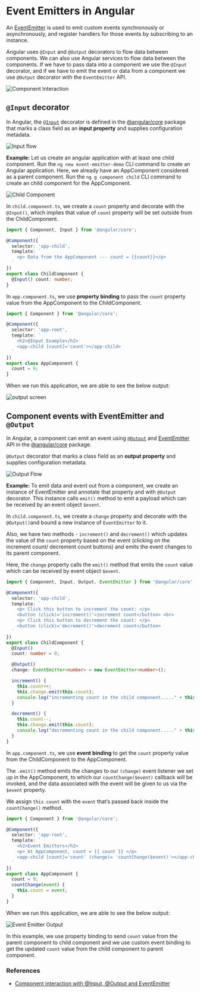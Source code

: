 # Event Emitters in Angular

An [EventEmitter](https://angular.io/api/core/EventEmitter) is used to emit custom events synchronously or asynchronously, and register handlers for those events by subscribing to an instance.

Angular uses `@Input` and `@Output` decorators to flow data between components. We can also use Angular services to flow data between the components. If we have to pass data into a component we use the `@Input` decorator, and if we have to emit the event or data from a component we use `@Output` decorator with the `EventEmitter` API.

![Component Interaction](./../images/component-interaction.png)

## `@Input` decorator

In Angular, the [`@Input`](https://angular.io/api/core/Input) decorator is defined in the [@angular/core](https://angular.io/api/core) package that marks a class field as an **input property** and supplies configuration metadata.

![Input flow](./../images/input-flow.png)

**Example:** Let us create an angular application with at least one child component. Run the `ng new event-emitter-demo` CLI command to create an Angular application. Here, we already have an AppComponent considered as a parent component. Run the `ng g component child` CLI command to create an child component for the AppComponent.

![Child Component](./../images/child-component.png)

In `child.component.ts`, we create a `count` property and decorate with the `@Input()`, which implies that value of `count` property will be set outside from the ChildComponent.

```typescript
import { Component, Input } from '@angular/core';

@Component({
  selector: 'app-child',
  template: `
    <p> Data from the AppComponent --- count = {{count}}</p>
  `
})
export class ChildComponent {
  @Input() count: number;
}
```

In `app.component.ts`, we use **property binding** to pass the `count` property  value from the AppComponent to the ChildComponent.

```typescript
import { Component } from '@angular/core';

@Component({
  selector: 'app-root',
  template: `
    <h2>@Input Example</h2>
    <app-child [count]='count'></app-child>
  `
})
export class AppComponent {
  count = 9;
}
```

When we run this application, we are able to see the below output:

![output screen](./../images/input-example.png)

## Component events with EventEmitter and `@Output`

In Angular, a component can emit an event using [`@Output`](https://angular.io/api/core/Output) and [EventEmitter](https://angular.io/api/core/EventEmitter) API in the [@angular/core](https://angular.io/api/core) package.

`@Output` decorator that marks a class field as an **output property** and supplies configuration metadata.

![Output Flow](./../images/output-flow.png)

**Example:**  To emit data and event out from a component, we create an instance of EventEmitter and annotate that property and with `@Output` decorator. This instance calls `emit()` method to emit a payload which can be received by an event object `$event`.

In `child.component.ts`, we create a `change` property and decorate with the `@Output()`and bound a new instance of `EventEmitter` to it.

Also, we have two methods - `increment()` and `decrement()` which updates the value of the `count` property based on the event (clicking on the increment count/ decrement count buttons) and emits the event changes to its parent component.

Here, the `change` property calls the `emit()` method that emits the `count` value which can be received by event object `$event`.

```typescript
import { Component, Input, Output, EventEmitter } from '@angular/core';

@Component({
  selector: 'app-child',
  template: `
    <p> Click this button to increment the count: </p>
    <button (click)='increment()'>increment count</button> <br>
    <p> Click this button to decrement the count: </p>
    <button (click)='decrement()'>decrement count</button>
  `
})
export class ChildComponent {
  @Input()
  count: number = 0;

  @Output()
  change: EventEmitter<number> = new EventEmitter<number>();

  increment() {
    this.count++;
    this.change.emit(this.count);
    console.log("incrementing count in the child component....." + this.count + " --- passing to AppComponent");
  }

  decrement() {
    this.count--;
    this.change.emit(this.count);
    console.log("decrementing count in the child component....." + this.count + " --- passing to AppComponent");
  }
}
```

In `app.component.ts`, we use **event binding** to get the `count` property value from the ChildComponent to the AppComponent.

The `.emit()` method emits the changes to our `(change)` event listener we set up in the AppComponent, to which our `countChange($event)` callback will be invoked, and the data associated with the event will be given to us via the `$event` property.

We assign `this.count` with the `event` that’s passed back inside the `countChange()` method.

```typescript
import { Component } from '@angular/core';

@Component({
  selector: 'app-root',
  template: `
    <h2>Event Emitters</h2>
    <p> At AppComponent, count = {{ count }} </p>
    <app-child [count]='count' (change)= 'countChange($event)'></app-child>
  `
})
export class AppComponent {
  count = 9;
  countChange(event) {
    this.count = event;
  }
}

```

When we run this application, we are able to see the below output:

![Event Emitter Output](./../images/event-emitter-example.png)

In this example, we use property binding to send `count` value from the parent component to child component and we use custom event binding to get the updated `count` value from  the child component to parent component.

### References

* [Component interaction with @Input, @Output and EventEmitter](https://blog.hackages.io/angular-component-interaction-with-input-output-and-eventemitter-72526422b95c)
